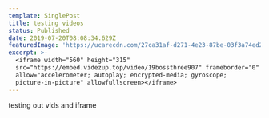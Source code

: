 ```yaml
---
template: SinglePost
title: testing videos
status: Published
date: 2019-07-20T08:08:34.629Z
featuredImage: 'https://ucarecdn.com/27ca31af-d271-4e23-87be-03f3a74ed214/'
excerpt: >-
  <iframe width="560" height="315"
  src="https://embed.videzup.top/video/19bossthree907" frameborder="0"
  allow="accelerometer; autoplay; encrypted-media; gyroscope;
  picture-in-picture" allowfullscreen></iframe>
---
```

testing out vids and iframe
